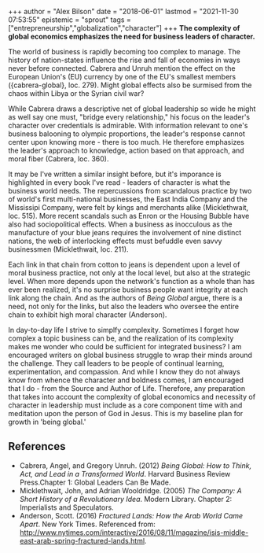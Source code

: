 +++
author = "Alex Bilson"
date = "2018-06-01"
lastmod = "2021-11-30 07:53:55"
epistemic = "sprout"
tags = ["entrepreneurship","globalization","character"]
+++
**The complexity of global economics emphasizes the need for business leaders of character.**

The world of business is rapidly becoming too complex to manage.  The history  of nation-states influence the rise and fall of economies in ways never before connected.  Cabrera and Unruh mention the effect on the European Union's (EU) currency by one of the EU's smallest members ({cabrera-global}, loc. 279).  Might global effects also be surmised from the chaos within Libya or the Syrian civil war?

While Cabrera draws a descriptive net of global leadership so wide he might as well say one must, "bridge every relationship," his focus on the leader's character over credentials is admirable.  With information relevant to one's business balooning to olympic proportions, the leader's response cannot center upon knowing more - there is too much.  He therefore emphasizes the leader's approach to knowledge, action based on that approach, and moral fiber (Cabrera, loc. 360).

It may be I've written a similar insight before, but it's imporance is highlighted in every book I've read - leaders of character is what the business world needs.  The repercussions from scandalous practice by two of world's first multi-national businesses, the East India Company and the Mississipi Company, were felt by kings and merchants alike (Micklethwait, loc. 515).  More recent scandals such as Enron or the Housing Bubble have also had sociopolitical effects.  When a business as inocculous as the manufacture of your blue jeans requires the involvement of nine distinct nations, the web of interlocking effects must befuddle even savvy businessmen (Micklethwait, loc. 211).

Each link in that chain from cotton to jeans is dependent upon a level of moral business practice, not only at the local level, but also at the strategic level.  When more depends upon the network's function as a whole than has ever been realized, it's no surprise business people want integrity at each link along the chain.  And as the authors of *Being Global* argue, there is a need, not only for the links, but also the leaders who oversee the entire chain to exhibit high moral character (Anderson).

In day-to-day life I strive to simplfy complexity.  Sometimes I forget how complex a topic business can be, and the realization of its complexity makes me wonder who could be sufficient for integrated business?  I am encouraged writers on global business struggle to wrap their minds around the challenge.  They call leaders to be people of continual learning, experimentation, and compassion.  And while I know they do not always know from whence the character and boldness comes, I am encouraged that I do - from the Source and Author of Life.  Therefore, any preparation that takes into account the complexity of global economics and necessity of character in leadership must include as a core component time with and meditation upon the person of God in Jesus.  This is my baseline plan for growth in 'being global.'

## References

- Cabrera, Angel, and Gregory Unruh. (2012) _Being Global: How to Think, Act, and Lead in a Transformed World_. Harvard Business Review Press.Chapter 1: Global Leaders Can Be Made.
- Micklethwait, John, and Adrian Wooldridge. (2005) _The Company: A Short History of a Revolutionary Idea_. Modern Library. Chapter 2: Imperialists and Speculators.
- Anderson, Scott. (2016) _Fractured Lands: How the Arab World Came Apart_. New York Times. Referenced from: http://www.nytimes.com/interactive/2016/08/11/magazine/isis-middle-east-arab-spring-fractured-lands.html.
